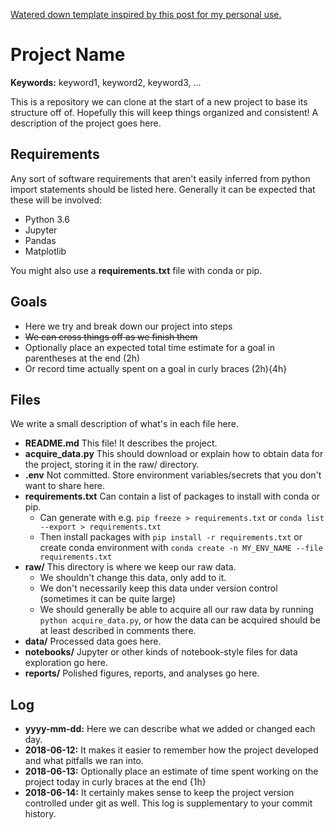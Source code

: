 [Watered down template inspired by this post for my personal use.](https://drivendata.github.io/cookiecutter-data-science/#build-from-the-environment-up)

# Project Name

**Keywords:** keyword1, keyword2, keyword3, ...

This is a repository we can clone at the start of a new project to base
its structure off of. Hopefully this will keep things organized and
consistent! A description of the project goes here.

## Requirements

Any sort of software requirements that aren't easily inferred from
python import statements should be listed here. Generally it can be
expected that these will be involved:

* Python 3.6
* Jupyter
* Pandas
* Matplotlib

You might also use a **requirements.txt** file with conda or pip.

## Goals

* Here we try and break down our project into steps
* ~~We can cross things off as we finish them~~
* Optionally place an expected total time estimate for a goal in
parentheses at the end (2h)
* Or record time actually spent on a goal in curly braces (2h){4h}

## Files

We write a small description of what's in each file here.

* **README.md** This file! It describes the project.
* **acquire_data.py** This should download or explain how to obtain data
for the project, storing it in the raw/ directory.
* **.env** Not committed. Store environment variables/secrets
 that you don't want to share here.
* **requirements.txt** Can contain a list of packages to install with
conda or pip.
    * Can generate with e.g. `pip freeze > requirements.txt` or `conda
    list --export > requirements.txt`
    * Then install packages with `pip install -r requirements.txt`
    or create conda environment with `conda create -n MY_ENV_NAME --file
     requirements.txt`
* **raw/** This directory is where we keep our raw data.
    * We shouldn't change this data, only add to it.
    * We don't necessarily keep this data under version control
(sometimes it can be quite large)
    * We should generally be able to acquire all our raw data by running
`python acquire_data.py`, or how the data can be acquired should be at
least described in comments there.
* **data/** Processed data goes here.
* **notebooks/** Jupyter or other kinds of notebook-style files for
data exploration go here.
* **reports/** Polished figures, reports, and analyses go here.

## Log

* **yyyy-mm-dd:** Here we can describe what we added or changed each day.
* **2018-06-12:** It makes it easier to remember how
the project developed and what pitfalls we ran into.
* **2018-06-13:** Optionally place an estimate of time spent working on
the project today in curly braces at the end {1h}
* **2018-06-14:** It certainly makes sense to keep the project version
controlled under git as well. This log is supplementary to your commit
history.